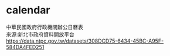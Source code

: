 # calendar
中華民國政府行政機關辦公日曆表  
來源:新北市政府資料開放平台  
https://data.ntpc.gov.tw/datasets/308DCD75-6434-45BC-A95F-584DA4FED251
